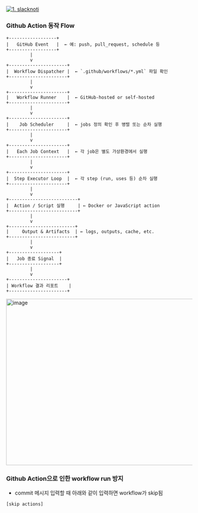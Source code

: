 [![1. slacknoti](https://github.com/khkwon01/github-action/actions/workflows/slacknoti.yml/badge.svg)](https://github.com/khkwon01/github-action/actions/workflows/slacknoti.yml)

### Github Action 동작 Flow
```
+------------------+
|   GitHub Event   |  ← 예: push, pull_request, schedule 등
+------------------+
         |
         v
+----------------------+
|  Workflow Dispatcher |  ← `.github/workflows/*.yml` 파일 확인
+----------------------+
         |
         v
+----------------------+
|   Workflow Runner    |  ← GitHub-hosted or self-hosted
+----------------------+
         |
         v
+----------------------+
|    Job Scheduler     |  ← jobs 정의 확인 후 병렬 또는 순차 실행
+----------------------+
         |
         v
+----------------------+
|   Each Job Context   |  ← 각 job은 별도 가상환경에서 실행
+----------------------+
         |
         v
+----------------------+
|  Step Executor Loop  |  ← 각 step (run, uses 등) 순차 실행
+----------------------+
         |
         v
+--------------------------+
|  Action / Script 실행     | ← Docker or JavaScript action
+--------------------------+
         |
         v
+-------------------------+
|     Output & Artifacts  | ← logs, outputs, cache, etc.
+-------------------------+
         |
         v
+-------------------+
|   Job 종료 Signal  |
+-------------------+
         |
         v
+----------------------+
| Workflow 결과 리포트    |
+----------------------+

```
<img width="566" height="449" alt="image" src="https://github.com/user-attachments/assets/14401a18-91c8-476b-9eb4-164b24750a6a" />


### Github Action으로 인한 workflow run 방지
- commit 메시지 입력할 때 아래와 같이 입력하면 workflow가 skip됨
```
[skip actions]
```  
